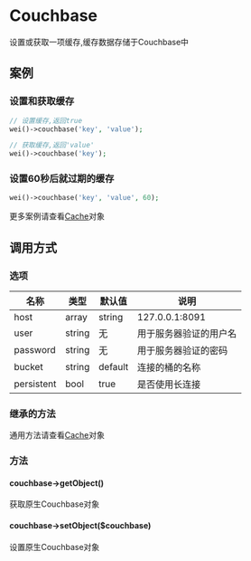 Couchbase
=========

设置或获取一项缓存,缓存数据存储于Couchbase中

案例
----

### 设置和获取缓存

```php
// 设置缓存,返回true
wei()->couchbase('key', 'value');

// 获取缓存,返回'value'
wei()->couchbase('key');
```

### 设置60秒后就过期的缓存

```php
wei()->couchbase('key', 'value', 60);
```

更多案例请查看[Cache](cache.md)对象

调用方式
-------

### 选项

名称       | 类型         | 默认值         | 说明
-----------|--------------|----------------|------
host       | array|string | 127.0.0.1:8091 | Couchbase所在的服务器名称,端口为可选,默认端口是`8091`
user       | string       | 无             | 用于服务器验证的用户名
password   | string       | 无             | 用于服务器验证的密码
bucket     | string       | default        | 连接的桶的名称
persistent | bool         | true           | 是否使用长连接

### 继承的方法

通用方法请查看[Cache](cache.md#通用方法)对象

### 方法

#### couchbase->getObject()
获取原生Couchbase对象

#### couchbase->setObject($couchbase)
设置原生Couchbase对象
